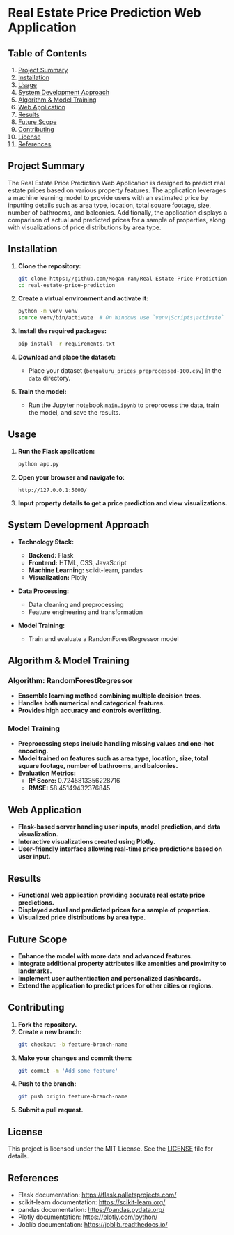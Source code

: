 # Real Estate Price Prediction Web Application

## Table of Contents
1. [Project Summary](#project-summary)
2. [Installation](#installation)
3. [Usage](#usage)
4. [System Development Approach](#system-development-approach)
5. [Algorithm & Model Training](#algorithm--model-training)
6. [Web Application](#web-application)
7. [Results](#results)
8. [Future Scope](#future-scope)
9. [Contributing](#contributing)
10. [License](#license)
11. [References](#references)

## Project Summary
The Real Estate Price Prediction Web Application is designed to predict real estate prices based on various property features. The application leverages a machine learning model to provide users with an estimated price by inputting details such as area type, location, total square footage, size, number of bathrooms, and balconies. Additionally, the application displays a comparison of actual and predicted prices for a sample of properties, along with visualizations of price distributions by area type.

## Installation
1. **Clone the repository:**
    ```bash
    git clone https://github.com/Mogan-ram/Real-Estate-Price-Prediction-for-banglore-using-data-science.git
    cd real-estate-price-prediction
    ```

2. **Create a virtual environment and activate it:**
    ```bash
    python -m venv venv
    source venv/bin/activate  # On Windows use `venv\Scripts\activate`
    ```

3. **Install the required packages:**
    ```bash
    pip install -r requirements.txt
    ```

4. **Download and place the dataset:**
    - Place your dataset (`bengaluru_prices_preprocessed-100.csv`) in the `data` directory.

5. **Train the model:**
    - Run the Jupyter notebook `main.ipynb` to preprocess the data, train the model, and save the results.

## Usage
1. **Run the Flask application:**
    ```bash
    python app.py
    ```

2. **Open your browser and navigate to:**
    ```
    http://127.0.0.1:5000/
    ```

3. **Input property details to get a price prediction and view visualizations.**

## System Development Approach
- **Technology Stack:**
  - **Backend:** Flask
  - **Frontend:** HTML, CSS, JavaScript
  - **Machine Learning:** scikit-learn, pandas
  - **Visualization:** Plotly

- **Data Processing:**
  - Data cleaning and preprocessing
  - Feature engineering and transformation

- **Model Training:**
  - Train and evaluate a RandomForestRegressor model

## Algorithm & Model Training
### Algorithm: RandomForestRegressor
- **Ensemble learning method combining multiple decision trees.**
- **Handles both numerical and categorical features.**
- **Provides high accuracy and controls overfitting.**

### Model Training
- **Preprocessing steps include handling missing values and one-hot encoding.**
- **Model trained on features such as area type, location, size, total square footage, number of bathrooms, and balconies.**
- **Evaluation Metrics:**
  - **R² Score:** 0.7245813356228716
  - **RMSE:** 58.45149432376845

## Web Application
- **Flask-based server handling user inputs, model prediction, and data visualization.**
- **Interactive visualizations created using Plotly.**
- **User-friendly interface allowing real-time price predictions based on user input.**

## Results
- **Functional web application providing accurate real estate price predictions.**
- **Displayed actual and predicted prices for a sample of properties.**
- **Visualized price distributions by area type.**

## Future Scope
- **Enhance the model with more data and advanced features.**
- **Integrate additional property attributes like amenities and proximity to landmarks.**
- **Implement user authentication and personalized dashboards.**
- **Extend the application to predict prices for other cities or regions.**

## Contributing
1. **Fork the repository.**
2. **Create a new branch:**
    ```bash
    git checkout -b feature-branch-name
    ```
3. **Make your changes and commit them:**
    ```bash
    git commit -m 'Add some feature'
    ```
4. **Push to the branch:**
    ```bash
    git push origin feature-branch-name
    ```
5. **Submit a pull request.**

## License
This project is licensed under the MIT License. See the [LICENSE](LICENSE) file for details.

## References
- Flask documentation: https://flask.palletsprojects.com/
- scikit-learn documentation: https://scikit-learn.org/
- pandas documentation: https://pandas.pydata.org/
- Plotly documentation: https://plotly.com/python/
- Joblib documentation: https://joblib.readthedocs.io/
